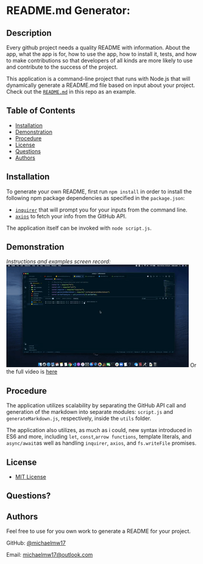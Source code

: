 # README.md Generator:

## Description 

  
Every github project needs a quality README with information. About the app, what the app is for, how to use the app, how to install it, tests, and how to make contributions so that developers of all kinds  are more likely to use and contribute to the success of the project. 

This application is a command-line project that runs with Node.js that will dynamically generate a README.md file based on input about your project. Check out the [`README.md`](https://github.com/Michaelmw17/w8homework) in this repo as an example. 


## Table of Contents

* [Installation](#installation)
* [Demonstration](#demonstration)
* [Procedure](#Procedure)
* [License](#license)
* [Questions](#questions)
* [Authors](#authors)
  

## Installation

To generate your own README, first run `npm install` in order to install the following npm package dependencies as specified in the `package.json`:

  * [`inquirer`](https://www.npmjs.com/package/inquirer) that will prompt you for your inputs from the command line.
  * [`axios`](https://www.npmjs.com/package/axios) to fetch your info from the GitHub API.

The application itself can be invoked with `node script.js`.


## Demonstration 

*Instructions and examples screen record:* <br>
![ README Generator](vid/giphy.gif)
Or the full video is [here](./vid/ScreenRecording6.17.47pm.webm)  



## Procedure

The application utilizes scalability by separating the GitHub API call and generation of the markdown into separate modules: `script.js` and `generateMarkdown.js`, respectively, inside the `utils` folder.

The application also utilizes, as much as i could, new syntax introduced in ES6 and more, including `let`, `const`,`arrow functions`, template literals, and `async/await`as well as  handling `inquirer`, `axios`, and `fs.writeFile` promises.


## License

- [MIT License](https://opensource.org/licenses/MIT)



## Questions?


## Authors

Feel free to use for you own work to generate a README for your project.

GitHub: [@michaelmw17](https://github.com/Michaelmw17/w8homework)

Email: michaelmw17@outlook.com